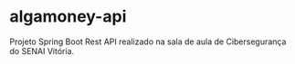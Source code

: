 # algamoney-api

Projeto Spring Boot Rest API realizado na sala de aula de Cibersegurança do SENAI Vitória.
